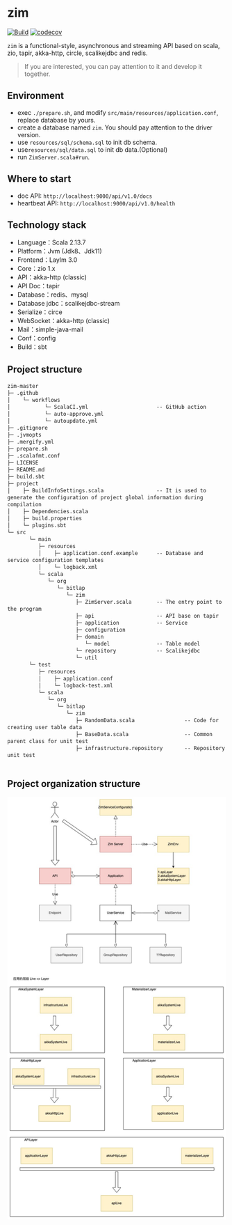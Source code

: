 # zim
[![Build](https://github.com/bitlap/zim/actions/workflows/ScalaCI.yml/badge.svg?branch=master)](https://github.com/bitlap/zim/actions/workflows/ScalaCI.yml)
[![codecov](https://codecov.io/gh/bitlap/zim/branch/master/graph/badge.svg?token=V95ZMWUUCE)](https://codecov.io/gh/bitlap/zim)


`zim` is a functional-style, asynchronous and streaming API based on scala, zio, tapir, akka-http, circle, scalikejdbc and redis.

> If you are interested, you can pay attention to it and develop it together.

## Environment

* exec `./prepare.sh`, and modify `src/main/resources/application.conf`, replace database by yours.
* create a database named `zim`. You should pay attention to the driver version.
* use `resources/sql/schema.sql` to init db schema.
* use`resources/sql/data.sql` to init db data.(Optional)
* run `ZimServer.scala#run`.

## Where to start

- doc API: `http://localhost:9000/api/v1.0/docs`
- heartbeat API: `http://localhost:9000/api/v1.0/health`

## Technology stack

- Language：Scala 2.13.7
- Platform：Jvm (Jdk8、Jdk11)
- Frontend：LayIm 3.0
- Core：zio 1.x
- API：akka-http (classic)
- API Doc：tapir
- Database：redis、mysql
- Database jdbc：scalikejdbc-stream
- Serialize：circe
- WebSocket：akka-http (classic)
- Mail：simple-java-mail
- Conf：config
- Build：sbt

## Project structure

```
zim-master
├─ .github
│    └─ workflows   
│           └─ ScalaCI.yml                      -- GitHub action
│           └─ auto-approve.yml
│           └─ autoupdate.yml             
├─ .gitignore
├─ .jvmopts
├─ .mergify.yml                                
├─ prepare.sh                                  
├─ .scalafmt.conf                              
├─ LICENSE
├─ README.md
├─ build.sbt                                   
├─ project
│    ├─ BuildInfoSettings.scala                 -- It is used to generate the configuration of project global information during compilation
│    ├─ Dependencies.scala                       
│    ├─ build.properties                        
│    └─ plugins.sbt                             
└─ src
       └─ main
          ├─ resources
          │    ├─ application.conf.example      -- Database and service configuration templates
          │    └─ logback.xml                   
          └─ scala
             └─ org
                └─ bitlap
                   └─ zim
                      ├─ ZimServer.scala        -- The entry point to the program
                      ├─ api                    -- API base on tapir
                      ├─ application            -- Service
                      ├─ configuration        
                      ├─ domain                 
                         └─ model               -- Table model
                      └─ repository             -- Scalikejdbc
                      └─ util                   
       └─ test
          ├─ resources
          │    ├─ application.conf                      
          │    └─ logback-test.xml                      
          └─ scala
             └─ org
                └─ bitlap
                   └─ zim
                      ├─ RandomData.scala                -- Code for creating user table data
                      ├─ BaseData.scala                  -- Common parent class for unit test
                      ├─ infrastructure.repository       -- Repository unit test
                                          
```

## Project organization structure

![](./zim.jpeg)
